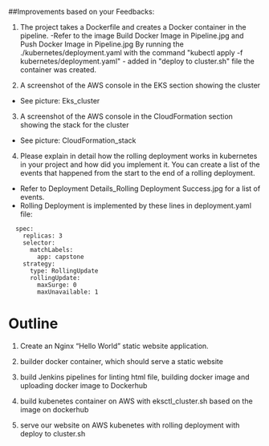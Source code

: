 ##Improvements based on your Feedbacks:

1. The project takes a Dockerfile and creates a Docker container in the pipeline.
-Refer to the image Build Docker Image in Pipeline.jpg and Push Docker Image in Pipeline.jpg
By running the ./kubernetes/deployment.yaml with the command "kubectl apply -f kubernetes/deployment.yaml" - added in "deploy to cluster.sh" file the container was created.

2. A screenshot of the AWS console in the EKS section showing the cluster
- See picture: Eks_cluster

3. A screenshot of the AWS console in the CloudFormation section showing the stack for the cluster
- See picture: CloudFormation_stack

4. Please explain in detail how the rolling deployment works in kubernetes in your project and how did you implement it. You can create a list of the events that happened from the start to the end of a rolling deployment.
- Refer to Deployment Details_Rolling Deployment Success.jpg for a list of events. 
- Rolling Deployment is implemented by these lines in deployment.yaml file:
```
  spec:
    replicas: 3
    selector:
      matchLabels:
        app: capstone
    strategy:
      type: RollingUpdate
      rollingUpdate:
        maxSurge: 0
        maxUnavailable: 1
```
# Outline
 1. Create an Nginx “Hello World” static website application. 

 2. builder docker container, which should serve a static website

 3. build Jenkins pipelines for linting html file, building docker image and uploading docker image to Dockerhub

 4. build kubenetes container on AWS with eksctl_cluster.sh based on the image on dockerhub

 5. serve our website on AWS kubenetes with rolling deployment with deploy to cluster.sh
 
 

